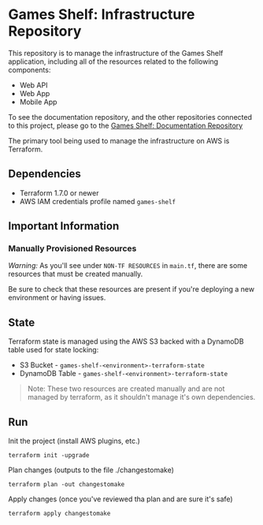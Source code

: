# Games Shelf: Infrastructure Repository

This repository is to manage the infrastructure of the Games Shelf application, including all of the resources related to the following components:
- Web API
- Web App
- Mobile App

To see the documentation repository, and the other repositories connected to this project, please go to the [Games Shelf: Documentation Repository](https://github.com/samuel-ward/fsharp-boardgame-inventory-documentation)

The primary tool being used to manage the infrastructure on AWS is Terraform.

## Dependencies

- Terraform 1.7.0 or newer
- AWS IAM credentials profile named `games-shelf`

## Important Information

### Manually Provisioned Resources

 _Warning:_ As you'll see under `NON-TF RESOURCES` in `main.tf`, there are some resources that must be created manually.

 Be sure to check that these resources are present if you're deploying a new environment or having issues.

## State

Terraform state is managed using the AWS S3 backed with a DynamoDB table used for state locking:
- S3 Bucket - `games-shelf-<environment>-terraform-state`
- DynamoDB Table - `games-shelf-<environment>-terraform-state`

> Note: These two resources are created manually and are not managed by terraform, as it shouldn't manage it's own dependencies.

## Run

Init the project (install AWS plugins, etc.)

```
terraform init -upgrade
```

Plan changes (outputs to the file ./changestomake)

```
terraform plan -out changestomake
```

Apply changes (once you've reviewed tha plan and are sure it's safe)

```
terraform apply changestomake
```
